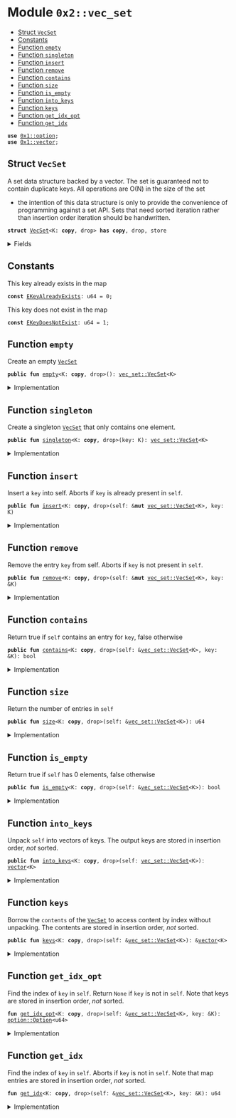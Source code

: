 
<a name="0x2_vec_set"></a>

# Module `0x2::vec_set`



-  [Struct `VecSet`](#0x2_vec_set_VecSet)
-  [Constants](#@Constants_0)
-  [Function `empty`](#0x2_vec_set_empty)
-  [Function `singleton`](#0x2_vec_set_singleton)
-  [Function `insert`](#0x2_vec_set_insert)
-  [Function `remove`](#0x2_vec_set_remove)
-  [Function `contains`](#0x2_vec_set_contains)
-  [Function `size`](#0x2_vec_set_size)
-  [Function `is_empty`](#0x2_vec_set_is_empty)
-  [Function `into_keys`](#0x2_vec_set_into_keys)
-  [Function `keys`](#0x2_vec_set_keys)
-  [Function `get_idx_opt`](#0x2_vec_set_get_idx_opt)
-  [Function `get_idx`](#0x2_vec_set_get_idx)


<pre><code><b>use</b> <a href="../../dependencies/move-stdlib/option.md#0x1_option">0x1::option</a>;
<b>use</b> <a href="../../dependencies/move-stdlib/vector.md#0x1_vector">0x1::vector</a>;
</code></pre>



<a name="0x2_vec_set_VecSet"></a>

## Struct `VecSet`

A set data structure backed by a vector. The set is guaranteed not to
contain duplicate keys. All operations are O(N) in the size of the set
- the intention of this data structure is only to provide the convenience
of programming against a set API. Sets that need sorted iteration rather
than insertion order iteration should be handwritten.


<pre><code><b>struct</b> <a href="../../dependencies/sui-framework/vec_set.md#0x2_vec_set_VecSet">VecSet</a>&lt;K: <b>copy</b>, drop&gt; <b>has</b> <b>copy</b>, drop, store
</code></pre>



<details>
<summary>Fields</summary>


<dl>
<dt>
<code>contents: <a href="../../dependencies/move-stdlib/vector.md#0x1_vector">vector</a>&lt;K&gt;</code>
</dt>
<dd>

</dd>
</dl>


</details>

<a name="@Constants_0"></a>

## Constants


<a name="0x2_vec_set_EKeyAlreadyExists"></a>

This key already exists in the map


<pre><code><b>const</b> <a href="../../dependencies/sui-framework/vec_set.md#0x2_vec_set_EKeyAlreadyExists">EKeyAlreadyExists</a>: u64 = 0;
</code></pre>



<a name="0x2_vec_set_EKeyDoesNotExist"></a>

This key does not exist in the map


<pre><code><b>const</b> <a href="../../dependencies/sui-framework/vec_set.md#0x2_vec_set_EKeyDoesNotExist">EKeyDoesNotExist</a>: u64 = 1;
</code></pre>



<a name="0x2_vec_set_empty"></a>

## Function `empty`

Create an empty <code><a href="../../dependencies/sui-framework/vec_set.md#0x2_vec_set_VecSet">VecSet</a></code>


<pre><code><b>public</b> <b>fun</b> <a href="../../dependencies/sui-framework/vec_set.md#0x2_vec_set_empty">empty</a>&lt;K: <b>copy</b>, drop&gt;(): <a href="../../dependencies/sui-framework/vec_set.md#0x2_vec_set_VecSet">vec_set::VecSet</a>&lt;K&gt;
</code></pre>



<details>
<summary>Implementation</summary>


<pre><code><b>public</b> <b>fun</b> <a href="../../dependencies/sui-framework/vec_set.md#0x2_vec_set_empty">empty</a>&lt;K: <b>copy</b> + drop&gt;(): <a href="../../dependencies/sui-framework/vec_set.md#0x2_vec_set_VecSet">VecSet</a>&lt;K&gt; {
    <a href="../../dependencies/sui-framework/vec_set.md#0x2_vec_set_VecSet">VecSet</a> { contents: <a href="../../dependencies/move-stdlib/vector.md#0x1_vector_empty">vector::empty</a>() }
}
</code></pre>



</details>

<a name="0x2_vec_set_singleton"></a>

## Function `singleton`

Create a singleton <code><a href="../../dependencies/sui-framework/vec_set.md#0x2_vec_set_VecSet">VecSet</a></code> that only contains one element.


<pre><code><b>public</b> <b>fun</b> <a href="../../dependencies/sui-framework/vec_set.md#0x2_vec_set_singleton">singleton</a>&lt;K: <b>copy</b>, drop&gt;(key: K): <a href="../../dependencies/sui-framework/vec_set.md#0x2_vec_set_VecSet">vec_set::VecSet</a>&lt;K&gt;
</code></pre>



<details>
<summary>Implementation</summary>


<pre><code><b>public</b> <b>fun</b> <a href="../../dependencies/sui-framework/vec_set.md#0x2_vec_set_singleton">singleton</a>&lt;K: <b>copy</b> + drop&gt;(key: K): <a href="../../dependencies/sui-framework/vec_set.md#0x2_vec_set_VecSet">VecSet</a>&lt;K&gt; {
    <a href="../../dependencies/sui-framework/vec_set.md#0x2_vec_set_VecSet">VecSet</a> { contents: <a href="../../dependencies/move-stdlib/vector.md#0x1_vector_singleton">vector::singleton</a>(key) }
}
</code></pre>



</details>

<a name="0x2_vec_set_insert"></a>

## Function `insert`

Insert a <code>key</code> into self.
Aborts if <code>key</code> is already present in <code>self</code>.


<pre><code><b>public</b> <b>fun</b> <a href="../../dependencies/sui-framework/vec_set.md#0x2_vec_set_insert">insert</a>&lt;K: <b>copy</b>, drop&gt;(self: &<b>mut</b> <a href="../../dependencies/sui-framework/vec_set.md#0x2_vec_set_VecSet">vec_set::VecSet</a>&lt;K&gt;, key: K)
</code></pre>



<details>
<summary>Implementation</summary>


<pre><code><b>public</b> <b>fun</b> <a href="../../dependencies/sui-framework/vec_set.md#0x2_vec_set_insert">insert</a>&lt;K: <b>copy</b> + drop&gt;(self: &<b>mut</b> <a href="../../dependencies/sui-framework/vec_set.md#0x2_vec_set_VecSet">VecSet</a>&lt;K&gt;, key: K) {
    <b>assert</b>!(!<a href="../../dependencies/sui-framework/vec_set.md#0x2_vec_set_contains">contains</a>(self, &key), <a href="../../dependencies/sui-framework/vec_set.md#0x2_vec_set_EKeyAlreadyExists">EKeyAlreadyExists</a>);
    <a href="../../dependencies/move-stdlib/vector.md#0x1_vector_push_back">vector::push_back</a>(&<b>mut</b> self.contents, key)
}
</code></pre>



</details>

<a name="0x2_vec_set_remove"></a>

## Function `remove`

Remove the entry <code>key</code> from self. Aborts if <code>key</code> is not present in <code>self</code>.


<pre><code><b>public</b> <b>fun</b> <a href="../../dependencies/sui-framework/vec_set.md#0x2_vec_set_remove">remove</a>&lt;K: <b>copy</b>, drop&gt;(self: &<b>mut</b> <a href="../../dependencies/sui-framework/vec_set.md#0x2_vec_set_VecSet">vec_set::VecSet</a>&lt;K&gt;, key: &K)
</code></pre>



<details>
<summary>Implementation</summary>


<pre><code><b>public</b> <b>fun</b> <a href="../../dependencies/sui-framework/vec_set.md#0x2_vec_set_remove">remove</a>&lt;K: <b>copy</b> + drop&gt;(self: &<b>mut</b> <a href="../../dependencies/sui-framework/vec_set.md#0x2_vec_set_VecSet">VecSet</a>&lt;K&gt;, key: &K) {
    <b>let</b> idx = <a href="../../dependencies/sui-framework/vec_set.md#0x2_vec_set_get_idx">get_idx</a>(self, key);
    <a href="../../dependencies/move-stdlib/vector.md#0x1_vector_remove">vector::remove</a>(&<b>mut</b> self.contents, idx);
}
</code></pre>



</details>

<a name="0x2_vec_set_contains"></a>

## Function `contains`

Return true if <code>self</code> contains an entry for <code>key</code>, false otherwise


<pre><code><b>public</b> <b>fun</b> <a href="../../dependencies/sui-framework/vec_set.md#0x2_vec_set_contains">contains</a>&lt;K: <b>copy</b>, drop&gt;(self: &<a href="../../dependencies/sui-framework/vec_set.md#0x2_vec_set_VecSet">vec_set::VecSet</a>&lt;K&gt;, key: &K): bool
</code></pre>



<details>
<summary>Implementation</summary>


<pre><code><b>public</b> <b>fun</b> <a href="../../dependencies/sui-framework/vec_set.md#0x2_vec_set_contains">contains</a>&lt;K: <b>copy</b> + drop&gt;(self: &<a href="../../dependencies/sui-framework/vec_set.md#0x2_vec_set_VecSet">VecSet</a>&lt;K&gt;, key: &K): bool {
    <a href="../../dependencies/move-stdlib/option.md#0x1_option_is_some">option::is_some</a>(&<a href="../../dependencies/sui-framework/vec_set.md#0x2_vec_set_get_idx_opt">get_idx_opt</a>(self, key))
}
</code></pre>



</details>

<a name="0x2_vec_set_size"></a>

## Function `size`

Return the number of entries in <code>self</code>


<pre><code><b>public</b> <b>fun</b> <a href="../../dependencies/sui-framework/vec_set.md#0x2_vec_set_size">size</a>&lt;K: <b>copy</b>, drop&gt;(self: &<a href="../../dependencies/sui-framework/vec_set.md#0x2_vec_set_VecSet">vec_set::VecSet</a>&lt;K&gt;): u64
</code></pre>



<details>
<summary>Implementation</summary>


<pre><code><b>public</b> <b>fun</b> <a href="../../dependencies/sui-framework/vec_set.md#0x2_vec_set_size">size</a>&lt;K: <b>copy</b> + drop&gt;(self: &<a href="../../dependencies/sui-framework/vec_set.md#0x2_vec_set_VecSet">VecSet</a>&lt;K&gt;): u64 {
    <a href="../../dependencies/move-stdlib/vector.md#0x1_vector_length">vector::length</a>(&self.contents)
}
</code></pre>



</details>

<a name="0x2_vec_set_is_empty"></a>

## Function `is_empty`

Return true if <code>self</code> has 0 elements, false otherwise


<pre><code><b>public</b> <b>fun</b> <a href="../../dependencies/sui-framework/vec_set.md#0x2_vec_set_is_empty">is_empty</a>&lt;K: <b>copy</b>, drop&gt;(self: &<a href="../../dependencies/sui-framework/vec_set.md#0x2_vec_set_VecSet">vec_set::VecSet</a>&lt;K&gt;): bool
</code></pre>



<details>
<summary>Implementation</summary>


<pre><code><b>public</b> <b>fun</b> <a href="../../dependencies/sui-framework/vec_set.md#0x2_vec_set_is_empty">is_empty</a>&lt;K: <b>copy</b> + drop&gt;(self: &<a href="../../dependencies/sui-framework/vec_set.md#0x2_vec_set_VecSet">VecSet</a>&lt;K&gt;): bool {
    <a href="../../dependencies/sui-framework/vec_set.md#0x2_vec_set_size">size</a>(self) == 0
}
</code></pre>



</details>

<a name="0x2_vec_set_into_keys"></a>

## Function `into_keys`

Unpack <code>self</code> into vectors of keys.
The output keys are stored in insertion order, *not* sorted.


<pre><code><b>public</b> <b>fun</b> <a href="../../dependencies/sui-framework/vec_set.md#0x2_vec_set_into_keys">into_keys</a>&lt;K: <b>copy</b>, drop&gt;(self: <a href="../../dependencies/sui-framework/vec_set.md#0x2_vec_set_VecSet">vec_set::VecSet</a>&lt;K&gt;): <a href="../../dependencies/move-stdlib/vector.md#0x1_vector">vector</a>&lt;K&gt;
</code></pre>



<details>
<summary>Implementation</summary>


<pre><code><b>public</b> <b>fun</b> <a href="../../dependencies/sui-framework/vec_set.md#0x2_vec_set_into_keys">into_keys</a>&lt;K: <b>copy</b> + drop&gt;(self: <a href="../../dependencies/sui-framework/vec_set.md#0x2_vec_set_VecSet">VecSet</a>&lt;K&gt;): <a href="../../dependencies/move-stdlib/vector.md#0x1_vector">vector</a>&lt;K&gt; {
    <b>let</b> <a href="../../dependencies/sui-framework/vec_set.md#0x2_vec_set_VecSet">VecSet</a> { contents } = self;
    contents
}
</code></pre>



</details>

<a name="0x2_vec_set_keys"></a>

## Function `keys`

Borrow the <code>contents</code> of the <code><a href="../../dependencies/sui-framework/vec_set.md#0x2_vec_set_VecSet">VecSet</a></code> to access content by index
without unpacking. The contents are stored in insertion order,
*not* sorted.


<pre><code><b>public</b> <b>fun</b> <a href="../../dependencies/sui-framework/vec_set.md#0x2_vec_set_keys">keys</a>&lt;K: <b>copy</b>, drop&gt;(self: &<a href="../../dependencies/sui-framework/vec_set.md#0x2_vec_set_VecSet">vec_set::VecSet</a>&lt;K&gt;): &<a href="../../dependencies/move-stdlib/vector.md#0x1_vector">vector</a>&lt;K&gt;
</code></pre>



<details>
<summary>Implementation</summary>


<pre><code><b>public</b> <b>fun</b> <a href="../../dependencies/sui-framework/vec_set.md#0x2_vec_set_keys">keys</a>&lt;K: <b>copy</b> + drop&gt;(self: &<a href="../../dependencies/sui-framework/vec_set.md#0x2_vec_set_VecSet">VecSet</a>&lt;K&gt;): &<a href="../../dependencies/move-stdlib/vector.md#0x1_vector">vector</a>&lt;K&gt; {
    &self.contents
}
</code></pre>



</details>

<a name="0x2_vec_set_get_idx_opt"></a>

## Function `get_idx_opt`

Find the index of <code>key</code> in <code>self</code>. Return <code>None</code> if <code>key</code> is not in <code>self</code>.
Note that keys are stored in insertion order, *not* sorted.


<pre><code><b>fun</b> <a href="../../dependencies/sui-framework/vec_set.md#0x2_vec_set_get_idx_opt">get_idx_opt</a>&lt;K: <b>copy</b>, drop&gt;(self: &<a href="../../dependencies/sui-framework/vec_set.md#0x2_vec_set_VecSet">vec_set::VecSet</a>&lt;K&gt;, key: &K): <a href="../../dependencies/move-stdlib/option.md#0x1_option_Option">option::Option</a>&lt;u64&gt;
</code></pre>



<details>
<summary>Implementation</summary>


<pre><code><b>fun</b> <a href="../../dependencies/sui-framework/vec_set.md#0x2_vec_set_get_idx_opt">get_idx_opt</a>&lt;K: <b>copy</b> + drop&gt;(self: &<a href="../../dependencies/sui-framework/vec_set.md#0x2_vec_set_VecSet">VecSet</a>&lt;K&gt;, key: &K): Option&lt;u64&gt; {
    <b>let</b> <b>mut</b> i = 0;
    <b>let</b> n = <a href="../../dependencies/sui-framework/vec_set.md#0x2_vec_set_size">size</a>(self);
    <b>while</b> (i &lt; n) {
        <b>if</b> (<a href="../../dependencies/move-stdlib/vector.md#0x1_vector_borrow">vector::borrow</a>(&self.contents, i) == key) {
            <b>return</b> <a href="../../dependencies/move-stdlib/option.md#0x1_option_some">option::some</a>(i)
        };
        i = i + 1;
    };
    <a href="../../dependencies/move-stdlib/option.md#0x1_option_none">option::none</a>()
}
</code></pre>



</details>

<a name="0x2_vec_set_get_idx"></a>

## Function `get_idx`

Find the index of <code>key</code> in <code>self</code>. Aborts if <code>key</code> is not in <code>self</code>.
Note that map entries are stored in insertion order, *not* sorted.


<pre><code><b>fun</b> <a href="../../dependencies/sui-framework/vec_set.md#0x2_vec_set_get_idx">get_idx</a>&lt;K: <b>copy</b>, drop&gt;(self: &<a href="../../dependencies/sui-framework/vec_set.md#0x2_vec_set_VecSet">vec_set::VecSet</a>&lt;K&gt;, key: &K): u64
</code></pre>



<details>
<summary>Implementation</summary>


<pre><code><b>fun</b> <a href="../../dependencies/sui-framework/vec_set.md#0x2_vec_set_get_idx">get_idx</a>&lt;K: <b>copy</b> + drop&gt;(self: &<a href="../../dependencies/sui-framework/vec_set.md#0x2_vec_set_VecSet">VecSet</a>&lt;K&gt;, key: &K): u64 {
    <b>let</b> idx_opt = <a href="../../dependencies/sui-framework/vec_set.md#0x2_vec_set_get_idx_opt">get_idx_opt</a>(self, key);
    <b>assert</b>!(<a href="../../dependencies/move-stdlib/option.md#0x1_option_is_some">option::is_some</a>(&idx_opt), <a href="../../dependencies/sui-framework/vec_set.md#0x2_vec_set_EKeyDoesNotExist">EKeyDoesNotExist</a>);
    <a href="../../dependencies/move-stdlib/option.md#0x1_option_destroy_some">option::destroy_some</a>(idx_opt)
}
</code></pre>



</details>
